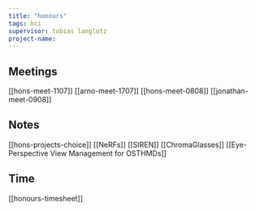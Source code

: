 ```yaml
---
title: "honours"
tags: hci
supervisor: tobias langlotz
project-name:
---
```


## Meetings
[[hons-meet-1107]]
[[arno-meet-1707]]
[[hons-meet-0808]]
[[jonathan-meet-0908]]

## Notes
[[hons-projects-choice]]
[[NeRFs]]
[[SIREN]]
[[ChromaGlasses]]
[[Eye-Perspective View Management for OSTHMDs]]


## Time
[[honours-timesheet]]